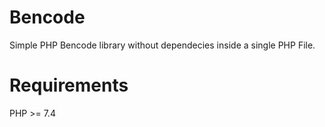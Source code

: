# Bencode
Simple PHP Bencode library without dependecies inside a single PHP File.

# Requirements
PHP >= 7.4
